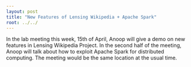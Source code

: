 ```yaml
---
layout: post
title: "New Features of Lensing Wikipedia + Apache Spark"
root: ../../
---
```

In the lab meeting this week, 15th of April, Anoop will give a demo on new features in Lensing Wikipedia Project. In the second half of the meeting, Anoop will talk about how to exploit Apache Spark for distributed computing. The meeting would be the same location at the usual time.
